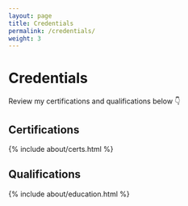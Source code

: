 ```yaml
---
layout: page
title: Credentials
permalink: /credentials/
weight: 3
---
```


# **Credentials**

Review my certifications and qualifications below :point_down:

## **Certifications**

<div class="row">
{% include about/certs.html %}
</div>

## **Qualifications**

<div class="row">
{% include about/education.html %}
</div>